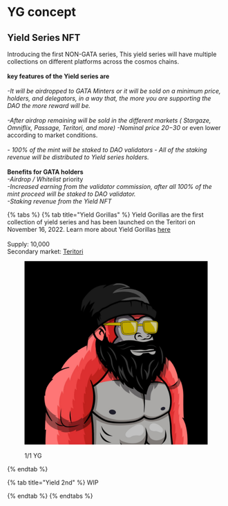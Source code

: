 # YG concept

## Yield Series NFT

Introducing the first NON-GATA series, This yield series will have multiple collections on different platforms across the cosmos chains. \
\
&#x20;**key features of the Yield series are** \
\
_-It will be airdropped to GATA Minters or it will be sold on a minimum price, holders, and delegators, in a way that, the more you are supporting the DAO the more reward will be._\
\
_-After airdrop remaining will be sold in the different markets ( Stargaze, Omniflix, Passage, Teritori, and more)_ _-Nominal price 20$-30$_ or even lower according to market conditions. \
\
_- 100% of the mint will be staked to DAO validators_ _- All of the staking revenue will be distributed to Yield series holders._ \
\
**Benefits for GATA holders** \
_-Airdrop / Whitelist_ priority \
_-Increased earning from the validator commission, after all 100% of the mint proceed will be staked to DAO validator._ \
_-Staking revenue from the Yield NFT_

{% tabs %}
{% tab title="Yield Gorillas" %}
Yield Gorillas are the first collection of yield series and has been launched on the Teritori on November 16, 2022. Learn more about Yield Gorillas [here ](yg-concept.md#yield-gorillas)\
\
Supply: 10,000\
Secondary market: [Teritori ](https://app.teritori.com/collection/tori-tori1999u8suptza3rtxwk7lspve02m406xe7l622erg3np3aq05gawxsrh9g0p)

<figure><img src="../../../.gitbook/assets/image (5).png" alt=""><figcaption><p>1/1 YG</p></figcaption></figure>
{% endtab %}

{% tab title="Yield 2nd" %}
WIP


{% endtab %}
{% endtabs %}

##

##

\
&#x20;
